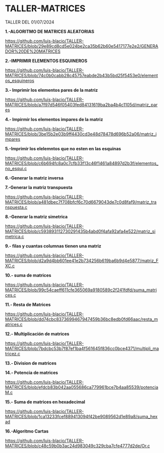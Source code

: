 # TALLER-MATRICES
TALLER DEL 01/07/2024


**1.-ALGORITMO DE MATRICES ALEATORIAS**


https://github.com/luis-blacio/TALLER-MATRICES/blob/29e89cd8cd5e024be2ca35b62b60e5417177e2e2/GENERADOR%20DE%20MATRICES


**2.-IMPRIMIR ELEMENTOS ESQUINEROS**


https://github.com/luis-blacio/TALLER-MATRICES/blob/74c0b0cabb28c45757eabde2b43b5bd25f5453e0/elementos_esquineros


**3.- Imprimir los elementos pares de la matriz**


https://github.com/luis-blacio/TALLER-MATRICES/blob/a7f97d546f05403fed84131619ba2ba4b4c1105d/matriz_pares


**4.- Impirmir los elementos impares de la matriz**

https://github.com/luis-blacio/TALLER-MATRICES/blob/3be15b2e03b9ff4430cd3e48d78478d696b52a06/matriz_impares


**5.-Imprimir los elelemntos que no esten en las esquinas**

https://github.com/luis-blacio/TALLER-MATRICES/blob/c6b694fc8a0c7cfb33f13c46f1461a84897d2b3f/elementos_no_esqui.c


**6.-Generar la matriz inversa**


**7.-Generar la matriz transpuesta**

https://github.com/luis-blacio/TALLER-MATRICES/blob/a481dbec7f708bfcf6c70d6679043de7c0d8faf9/matriz_transpuesta.c


**8.-Generar la matriz simetrica**

https://github.com/luis-blacio/TALLER-MATRICES/blob/c593893112730291435b4abd0f4afa92afa4e522/matriz_simetrica.c


**9.- filas y cuantas columnas tienen una matriz**

https://github.com/luis-blacio/TALLER-MATRICES/blob/d2a9d4bb601ee41e2b734256b619ba6b9d4e5877/matriz_FXC.c


**10.- suma de matrices**

https://github.com/luis-blacio/TALLER-MATRICES/blob/99c54caeff611cfe365069a9180589c2f241fdfd/suma_matrices.c

**11.- Resta de Matrices**

https://github.com/luis-blacio/TALLER-MATRICES/blob/dd74cbc8373699467947459b36bc8edb0fd66aac/resta_matrices.c

**12.- Multiplicación de matrices**

https://github.com/luis-blacio/TALLER-MATRICES/blob/7bdcbc53b7f87ef1ba4f561645f836cc0bce4371/multipli_matricez.c

**13.- Division de matrices**


**14.- Potencia de matrices**

https://github.com/luis-blacio/TALLER-MATRICES/blob/efdcb83b042aa055686ca779961bce7b4aa85539/potenciaM.c


**15.- Suma de matrices en hexadecimal**

https://github.com/luis-blacio/TALLER-MATRICES/blob/1ca13233fcef889413094f42be9089562d1e89a8/suma_hexad


**16.-Algoritmo Cartas**


https://github.com/luis-blacio/TALLER-MATRICES/blob/c48c59b0b3ac24d983049c329cba7cfe4777d2de/Or.c
